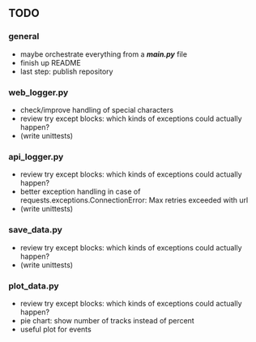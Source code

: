 ## TODO
### general
- maybe orchestrate everything from a ***main.py*** file
- finish up README
- last step: publish repository

### web_logger.py
- check/improve handling of special characters
- review try except blocks: which kinds of exceptions could actually happen?
- (write unittests)

### api_logger.py
- review try except blocks: which kinds of exceptions could actually happen?
- better exception handling in case of requests.exceptions.ConnectionError: Max retries exceeded with url
- (write unittests)

### save_data.py
- review try except blocks: which kinds of exceptions could actually happen?
- (write unittests)

### plot_data.py
- review try except blocks: which kinds of exceptions could actually happen?
- pie chart: show number of tracks instead of percent
- useful plot for events